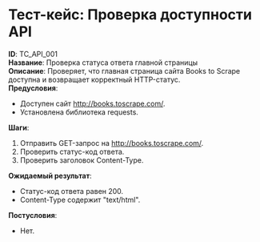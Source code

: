 # Тест-кейс: Проверка доступности API

**ID**: TC_API_001  
**Название**: Проверка статуса ответа главной страницы  
**Описание**: Проверяет, что главная страница сайта Books to Scrape доступна и возвращает корректный HTTP-статус.  
**Предусловия**:  
- Доступен сайт http://books.toscrape.com/.  
- Установлена библиотека requests.  

**Шаги**:  
1. Отправить GET-запрос на http://books.toscrape.com/.  
2. Проверить статус-код ответа.  
3. Проверить заголовок Content-Type.  

**Ожидаемый результат**:  
- Статус-код ответа равен 200.  
- Content-Type содержит "text/html".  

**Постусловия**:  
- Нет.